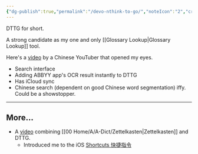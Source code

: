 ```yaml
---
{"dg-publish":true,"permalink":"/devo-nthink-to-go/","noteIcon":"2","created":"","updated":""}
---
```


DTTG for short.

A strong candidate as my one and only [[Glossary Lookup\|Glossary Lookup]] tool.

Here's a [video](https://www.youtube.com/watch?v=KYo6L0gdGnY) by a Chinese YouTuber that opened my eyes.
- Search interface
- Adding ABBYY app's OCR result instantly to DTTG
- Has iCloud sync
- Chinese search (dependent on good Chinese word segmentation) iffy. Could be a showstopper.

---
## More...

- A [video](https://www.youtube.com/watch?v=gH6xXJU4mC0) combining [[00 Home/A/A-Dict/Zettelkasten\|Zettelkasten]] and DTTG.
	- Introduced me to the iOS [Shortcuts 快捷指令](https://en.wikipedia.org/wiki/Shortcuts_(app))